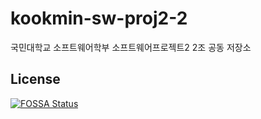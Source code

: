 # kookmin-sw-proj2-2
국민대학교 소프트웨어학부 소프트웨어프로젝트2 2조 공동 저장소


## License
[![FOSSA Status](https://app.fossa.io/api/projects/git%2Bgithub.com%2Fminwook-shin%2Fkookmin-sw-proj2-2.svg?type=large)](https://app.fossa.io/projects/git%2Bgithub.com%2Fminwook-shin%2Fkookmin-sw-proj2-2?ref=badge_large)
